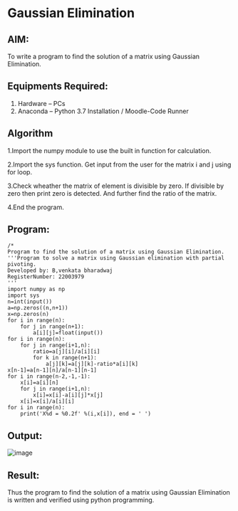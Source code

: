 # Gaussian Elimination

## AIM:
To write a program to find the solution of a matrix using Gaussian Elimination.

## Equipments Required:
1. Hardware – PCs
2. Anaconda – Python 3.7 Installation / Moodle-Code Runner

## Algorithm
1.Import the numpy module to use the built in function for calculation.

2.Import the sys function. Get input from the user for the matrix i and j using for loop. 

3.Check wheather the matrix of element is divisible by zero. If divisible by zero then print zero is detected. And further find the ratio of the matrix. 

4.End the program. 

## Program:
```
/*
Program to find the solution of a matrix using Gaussian Elimination.
'''Program to solve a matrix using Gaussian elimination with partial pivoting.
Developed by: B,venkata bharadwaj
RegisterNumber: 22003979
'''
import numpy as np
import sys
n=int(input())
a=np.zeros((n,n+1))
x=np.zeros(n)
for i in range(n):
    for j in range(n+1):
        a[i][j]=float(input())
for i in range(n):
    for j in range(i+1,n):
        ratio=a[j][i]/a[i][i]
        for k in range(n+1):
            a[j][k]=a[j][k]-ratio*a[i][k]
x[n-1]=a[n-1][n]/a[n-1][n-1]
for i in range(n-2,-1,-1):
    x[i]=a[i][n]
    for j in range(i+1,n):
        x[i]=x[i]-a[i][j]*x[j]
    x[i]=x[i]/a[i][i]
for i in range(n):
    print('X%d = %0.2f' %(i,x[i]), end = ' ')
```
## Output:
![image](https://user-images.githubusercontent.com/119560345/214863988-43d61143-f58e-4584-8f49-f954cf2afc85.png)


## Result:
Thus the program to find the solution of a matrix using Gaussian Elimination is written and verified using python programming.

